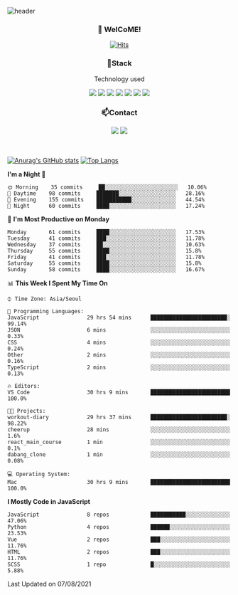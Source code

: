 ![header](https://capsule-render.vercel.app/api?type=waving&color=gradient&height=200&text=Kyungjoon&fontAlign=70&fontAlignY=40&animation=twinkling)

<h3 align="center">👋 WelCoME!</h3>

<div align=center>
  
[![Hits](https://hits.seeyoufarm.com/api/count/incr/badge.svg?url=https%3A%2F%2Fgithub.com%2Fuvula6921&count_bg=%2322BAC9&title_bg=%23827F7F&icon=iconify.svg&icon_color=%2325A27F&title=visits&edge_flat=false)](https://hits.seeyoufarm.com)
  
</div>
<h3 align="center">📌Stack</h3>
<p align="center">Technology used</p>
<div align="center"><img src="https://img.shields.io/badge/HTML5-E34F26?style=flat-square&logo=HTML5&logoColor=white"></img> <img src="https://img.shields.io/badge/CSS3-0A84FF?style=flat-square&logo=CSS3&logoColor=white"></img> <img src="https://img.shields.io/badge/JavaScript-FFCD11?style=flat-square&logo=JavaScript&logoColor=white"></img> <img src="https://img.shields.io/badge/React-00BCF6?style=flat-square&logo=React&logoColor=white"></img> <img src="https://img.shields.io/badge/jQuery-3655FF?style=flat-square&logo=jQuery&logoColor=white"></img> <img src="https://img.shields.io/badge/Ruby-E0115F?style=flat-square&logo=Ruby&logoColor=white"></img> <img src="https://img.shields.io/badge/Python-4B8BBE?style=flat-square&logo=Python&logoColor=white"></img></div>

<h3 align="center">📫Contact</h3>
<div align="center"><a href="https://velog.io/@uvula6921/"><img src="https://img.shields.io/badge/Blog-20c997?style=flat-square&logo=V&logoColor=white"/></a> <a href="pkj6921@gmail.com"><img src="https://img.shields.io/badge/Gmail-EA4335?style=flat-square&logo=Gmail&logoColor=white"/></a></div>
<br>
<br>

[![Anurag's GitHub stats](https://github-readme-stats.vercel.app/api?username=uvula6921&hide=stars,issues&show_icons=true&count_private=true&theme=tokyonight)](https://github.com/anuraghazra/github-readme-stats)
[![Top Langs](https://github-readme-stats.vercel.app/api/top-langs/?username=uvula6921&hide=css,jupyter%20notebook,html&exclude_repo=uvula6921,uvula6921.github.io&layout=compact&langs_count=8)](https://github.com/anuraghazra/github-readme-stats)

<!--START_SECTION:waka-->
**I'm a Night 🦉** 

```text
🌞 Morning    35 commits     ██░░░░░░░░░░░░░░░░░░░░░░░   10.06% 
🌆 Daytime    98 commits     ███████░░░░░░░░░░░░░░░░░░   28.16% 
🌃 Evening    155 commits    ███████████░░░░░░░░░░░░░░   44.54% 
🌙 Night      60 commits     ████░░░░░░░░░░░░░░░░░░░░░   17.24%

```
📅 **I'm Most Productive on Monday** 

```text
Monday       61 commits     ████░░░░░░░░░░░░░░░░░░░░░   17.53% 
Tuesday      41 commits     ███░░░░░░░░░░░░░░░░░░░░░░   11.78% 
Wednesday    37 commits     ██░░░░░░░░░░░░░░░░░░░░░░░   10.63% 
Thursday     55 commits     ████░░░░░░░░░░░░░░░░░░░░░   15.8% 
Friday       41 commits     ███░░░░░░░░░░░░░░░░░░░░░░   11.78% 
Saturday     55 commits     ████░░░░░░░░░░░░░░░░░░░░░   15.8% 
Sunday       58 commits     ████░░░░░░░░░░░░░░░░░░░░░   16.67%

```


📊 **This Week I Spent My Time On** 

```text
⌚︎ Time Zone: Asia/Seoul

💬 Programming Languages: 
JavaScript               29 hrs 54 mins      ████████████████████████░   99.14% 
JSON                     6 mins              ░░░░░░░░░░░░░░░░░░░░░░░░░   0.33% 
CSS                      4 mins              ░░░░░░░░░░░░░░░░░░░░░░░░░   0.24% 
Other                    2 mins              ░░░░░░░░░░░░░░░░░░░░░░░░░   0.16% 
TypeScript               2 mins              ░░░░░░░░░░░░░░░░░░░░░░░░░   0.13%

🔥 Editors: 
VS Code                  30 hrs 9 mins       █████████████████████████   100.0%

🐱‍💻 Projects: 
workout-diary            29 hrs 37 mins      ████████████████████████░   98.22% 
cheerup                  28 mins             ░░░░░░░░░░░░░░░░░░░░░░░░░   1.6% 
react_main_course        1 min               ░░░░░░░░░░░░░░░░░░░░░░░░░   0.1% 
dabang_clone             1 min               ░░░░░░░░░░░░░░░░░░░░░░░░░   0.08%

💻 Operating System: 
Mac                      30 hrs 9 mins       █████████████████████████   100.0%

```

**I Mostly Code in JavaScript** 

```text
JavaScript               8 repos             ███████████░░░░░░░░░░░░░░   47.06% 
Python                   4 repos             ██████░░░░░░░░░░░░░░░░░░░   23.53% 
Vue                      2 repos             ███░░░░░░░░░░░░░░░░░░░░░░   11.76% 
HTML                     2 repos             ███░░░░░░░░░░░░░░░░░░░░░░   11.76% 
SCSS                     1 repo              █░░░░░░░░░░░░░░░░░░░░░░░░   5.88%

```



 Last Updated on 07/08/2021
<!--END_SECTION:waka-->
